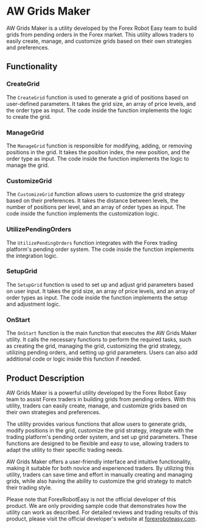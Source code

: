 # AW Grids Maker

AW Grids Maker is a utility developed by the Forex Robot Easy team to build grids from pending orders in the Forex market. This utility allows traders to easily create, manage, and customize grids based on their own strategies and preferences.

## Functionality

### CreateGrid
The `CreateGrid` function is used to generate a grid of positions based on user-defined parameters. It takes the grid size, an array of price levels, and the order type as input. The code inside the function implements the logic to create the grid.

### ManageGrid
The `ManageGrid` function is responsible for modifying, adding, or removing positions in the grid. It takes the position index, the new position, and the order type as input. The code inside the function implements the logic to manage the grid.

### CustomizeGrid
The `CustomizeGrid` function allows users to customize the grid strategy based on their preferences. It takes the distance between levels, the number of positions per level, and an array of order types as input. The code inside the function implements the customization logic.

### UtilizePendingOrders
The `UtilizePendingOrders` function integrates with the Forex trading platform's pending order system. The code inside the function implements the integration logic.

### SetupGrid
The `SetupGrid` function is used to set up and adjust grid parameters based on user input. It takes the grid size, an array of price levels, and an array of order types as input. The code inside the function implements the setup and adjustment logic.

### OnStart
The `OnStart` function is the main function that executes the AW Grids Maker utility. It calls the necessary functions to perform the required tasks, such as creating the grid, managing the grid, customizing the grid strategy, utilizing pending orders, and setting up grid parameters. Users can also add additional code or logic inside this function if needed.

## Product Description

AW Grids Maker is a powerful utility developed by the Forex Robot Easy team to assist Forex traders in building grids from pending orders. With this utility, traders can easily create, manage, and customize grids based on their own strategies and preferences.

The utility provides various functions that allow users to generate grids, modify positions in the grid, customize the grid strategy, integrate with the trading platform's pending order system, and set up grid parameters. These functions are designed to be flexible and easy to use, allowing traders to adapt the utility to their specific trading needs.

AW Grids Maker offers a user-friendly interface and intuitive functionality, making it suitable for both novice and experienced traders. By utilizing this utility, traders can save time and effort in manually creating and managing grids, while also having the ability to customize the grid strategy to match their trading style.

Please note that ForexRobotEasy is not the official developer of this product. We are only providing sample code that demonstrates how the utility can work as described. For detailed reviews and trading results of this product, please visit the official developer's website at [forexroboteasy.com](https://forexroboteasy.com/forex-robot-review/aw-grids-maker-review-build-powerful-forex-grids-with-ease/).
